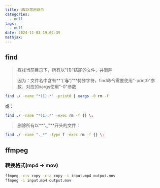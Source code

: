 ```yaml
---
title: UNIX常用命令
categories:
  - null
tags:
  - null
date: 2024-11-03 19:02:39
mathjax:
---
```


## find

> 查找当前目录下，所有以"(1)"结尾的文件，并删除
>
> 因为：文件名中含有**'('**与**')'**特殊字符，find命令需要使用"-print0"参数，对应的xargs使用"-0"参数

```bash
find ./ -name "*(1).*" -print0 | xargs -0 rm -f
```

或：

```bash
find ./ -name "*(1).*" -exec rm -f {} \;
```

> 删除所有以**"._"**开头的文件：

```bash
find ./ -name "._*" -type f -exec rm -f {} \;
```

## ffmpeg

### 转换格式(mp4 -> mov)

```bash
ffmpeg -c:v copy -c:a copy -i input.mp4 output.mov
ffmpeg -i input.mp4 output.mov
```

